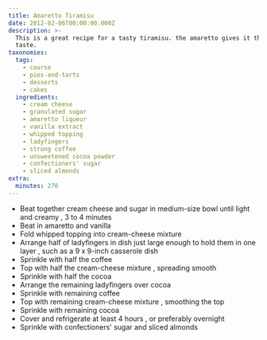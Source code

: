 ```yaml
---
title: Amaretto Tiramisu
date: 2012-02-06T00:00:00.000Z
description: >-
  This is a great recipe for a tasty tiramisu. the amaretto gives it that extra
  taste.
taxonomies:
  tags:
    - course
    - pies-and-tarts
    - desserts
    - cakes
  ingredients:
    - cream cheese
    - granulated sugar
    - amaretto liqueur
    - vanilla extract
    - whipped topping
    - ladyfingers
    - strong coffee
    - unsweetened cocoa powder
    - confectioners' sugar
    - sliced almonds
extra:
  minutes: 270
---
```

 - Beat together cream cheese and sugar in medium-size bowl until light and creamy , 3 to 4 minutes
 - Beat in amaretto and vanilla
 - Fold whipped topping into cream-cheese mixture
 - Arrange half of ladyfingers in dish just large enough to hold them in one layer , such as a 9 x 9-inch casserole dish
 - Sprinkle with half the coffee
 - Top with half the cream-cheese mixture , spreading smooth
 - Sprinkle with half the cocoa
 - Arrange the remaining ladyfingers over cocoa
 - Sprinkle with remaining coffee
 - Top with remaining cream-cheese mixture , smoothing the top
 - Sprinkle with remaining cocoa
 - Cover and refrigerate at least 4 hours , or preferably overnight
 - Sprinkle with confectioners' sugar and sliced almonds
